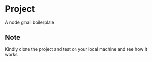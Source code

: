 # Project
A node gmail boilerplate

## Note
Kindly clone the project and test on your local machine and see how it works
